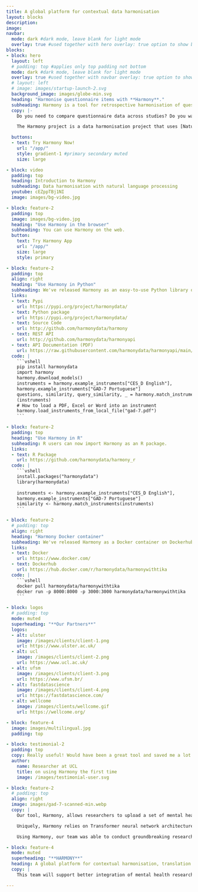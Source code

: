 ```yaml
---
title: A global platform for contextual data harmonisation
layout: blocks
description: 
image: 
navbar:
  mode: dark #dark mode, leave blank for light mode
  overlay: true #used together with hero overlay: true option to show background image behind the navbar
blocks:
- block: hero
  layout: left
  # padding: top #applies only top padding not bottom
  mode: dark #dark mode, leave blank for light mode
  overlay: true #used together with navbar overlay: true option to show background image behind the navbar
  # layout: left
  # image: images/startup-launch-2.svg
  background_image: images/globe-min.svg
  heading: "Harmonise questionnaire items with **Harmony**."
  subheading: Harmony is a tool for retrospective harmonisation of questionnaire items.
  copy: |-
    Do you need to compare questionnaire data across studies? Do you want to find the best match for a set of items? Are there are different versions of the same questionnaire floating around and you want to make sure how compatible they are? Are the questionnaires written in different languages that you would like to compare?

    The Harmony project is a data harmonisation project that uses [Natural Language Processing](/guide-natural-language-processing-nlp/) to help researchers make better use of existing data from different studies by supporting them with the harmonisation of various measures and items used in different studies. Harmony is a collaboration project between [Ulster University](https://ulster.ac.uk/), [University College London](https://ucl.ac.uk/), the [Universidade Federal de Santa Maria](https://www.ufsm.br/), and [Fast Data Science](http://fastdatascience.com/).

  buttons:
  - text: Try Harmony Now!
    url: "/app/"
    style: gradient-1 #primary secondary muted
    size: large

- block: video
  padding: top
  heading: Introduction to Harmony
  subheading: Data harmonisation with natural language processing
  youtube: cEZppTBj1NI
  image: images/bg-video.jpg

- block: feature-2
  padding: top
  image: images/bg-video.jpg
  heading: "Use Harmony in the browser"
  subheading: You can use Harmony on the web.
  button:
    text: Try Harmony App
    url: "/app/"
    size: large
    style: primary

- block: feature-2
  padding: top
  align: right 
  heading: "Use Harmony in Python"
  subheading: We've released Harmony as an easy-to-use Python library on Pypi.
  links: 
  - text: Pypi
    url: https://pypi.org/project/harmonydata/
  - text: Python package
    url: https://pypi.org/project/harmonydata/
  - text: Source Code
    url: http://github.com/harmonydata/harmony
  - text: REST API
    url: http://github.com/harmonydata/harmonyapi
  - text: API Documentation (PDF)
    url: https://raw.githubusercontent.com/harmonydata/harmonyapi/main/docs/API_reference.pdf
  code: |
    ```vshell
    pip install harmonydata
    import harmony
    harmony.download_models()
    instruments = harmony.example_instruments["CES_D English"], 
    harmony.example_instruments["GAD-7 Portuguese"]
    questions, similarity, query_similarity, _ = harmony.match_instruments
    (instruments) 
    # How to load a PDF, Excel or Word into an instrument
    harmony.load_instruments_from_local_file("gad-7.pdf")
    ```

- block: feature-2
  padding: top
  heading: "Use Harmony in R"
  subheading: R users can now import Harmony as an R package.
  links: 
  - text: R Package
    url: https://github.com/harmonydata/harmony_r
  code: |
    ```vshell
    install.packages("harmonydata")
    library(harmonydata)
                
    instruments <- harmony.example_instruments["CES_D English"],
    harmony.example_instruments["GAD-7 Portuguese"]
    similarity <- harmony.match_instruments(instruments) 
    ```

- block: feature-2
  # padding: top
  align: right 
  heading: "Harmony Docker container"
  subheading: We've released Harmony as a Docker container on Dockerhub.
  links: 
  - text: Docker
    url: https://www.docker.com/
  - text: Dockerhub
    url: https://hub.docker.com/r/harmonydata/harmonywithtika
  code: |
    ```vshell
    docker pull harmonydata/harmonywithtika
    docker run -p 8000:8000 -p 3000:3000 harmonydata/harmonywithtika
    ```

- block: logos
  # padding: top
  mode: muted
  superheading: "**Our Partners**"
  logos:
  - alt: ulster
    image: /images/clients/client-1.png
    url: https://www.ulster.ac.uk/
  - alt: ucl
    image: /images/clients/client-2.png
    url: https://www.ucl.ac.uk/
  - alt: ufsm
    image: /images/clients/client-3.png
    url: https://www.ufsm.br/
  - alt: fastdatascience
    image: /images/clients/client-4.png
    url: https://fastdatascience.com/
  - alt: wellcome
    image: /images/clients/wellcome.gif
    url: https://wellcome.org/

- block: feature-4
  image: images/multilingual.jpg
  padding: top

- block: testimonial-2
  padding: top
  copy: Really useful! Would have been a great tool and saved me a lot of time when I was trying to externally validate my risk prediction model in two cohorts.
  author:
    name: Researcher at UCL
    title: on using Harmony the first time
    image: /images/testimonial-user.svg

- block: feature-2
  # padding: top
  align: right
  image: images/gad-7-scanned-min.webp
  copy: |
    Our tool, Harmony, allows researchers to upload a set of mental health questionnaires in PDF or Excel format, such as the GAD-7 anxiety questionnaire. It identifies which questions among questionnaires are identical, similar in meaning, or antonyms of each other, and generates a network graph. This allows researchers to harmonise datasets.

    Uniquely, Harmony relies on Transformer neural network architectures and is not dependent on a dictionary approach or word list. This allows for multilingual support (English and Portuguese are our languages of focus), and Harmony is able to correctly map the GAD-7 used in the UK to the GAD-7 used in Brazil, despite the Brazilian questionnaire being in Brazilian Portuguese.

    Using Harmony, our team was able to conduct groundbreaking research into social isolation and anxiety with NLP supplying a quantitative measure of the equivalence of the different mental health datasets.

- block: feature-4
  mode: muted
  superheading: "**HARMONY**"
  heading: A global platform for contextual harmonisation, translation and cooperation in mental health research
  copy: |
    This team will support better integration of mental health research through a natural language processing harmonisation tool (Harmony), allowing researchers to compare data from existing studies to investigate the active ingredients of mental health. Led by Dr Eoin McElroy from Ulster University and Dr Bettina Moltrecht from University College London, the team will develop and demonstrate Harmony to answer research questions around human connection and its influence on the development of depression and anxiety in young people.

---
```


  

  

